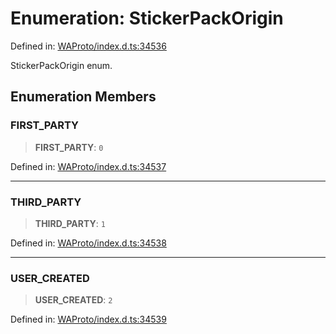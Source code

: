# Enumeration: StickerPackOrigin

Defined in: [WAProto/index.d.ts:34536](https://github.com/Fokusdotid/bail/blob/c270ba4454f95d50cec87a9d90b03360fac7058e/WAProto/index.d.ts#L34536)

StickerPackOrigin enum.

## Enumeration Members

### FIRST\_PARTY

> **FIRST\_PARTY**: `0`

Defined in: [WAProto/index.d.ts:34537](https://github.com/Fokusdotid/bail/blob/c270ba4454f95d50cec87a9d90b03360fac7058e/WAProto/index.d.ts#L34537)

***

### THIRD\_PARTY

> **THIRD\_PARTY**: `1`

Defined in: [WAProto/index.d.ts:34538](https://github.com/Fokusdotid/bail/blob/c270ba4454f95d50cec87a9d90b03360fac7058e/WAProto/index.d.ts#L34538)

***

### USER\_CREATED

> **USER\_CREATED**: `2`

Defined in: [WAProto/index.d.ts:34539](https://github.com/Fokusdotid/bail/blob/c270ba4454f95d50cec87a9d90b03360fac7058e/WAProto/index.d.ts#L34539)
